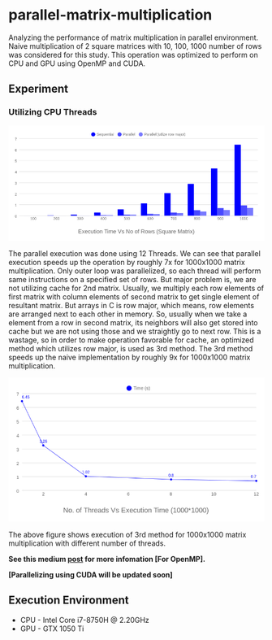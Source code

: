 # parallel-matrix-multiplication

Analyzing the performance of matrix multiplication in parallel environment. Naive multiplication of 2 square matrices with 10, 100, 1000 number of rows was considered for this study. This operation was optimized to perform on CPU and GPU using OpenMP and CUDA.

## Experiment

### Utilizing CPU Threads

<p align="center">
    <img src="img/img1.png"  width="800">
</p>

The parallel execution was done using 12 Threads. We can see that parallel execution speeds up the operation by roughly 7x for 1000x1000 matrix multiplication. Only outer loop was parallelized, so each thread will perform same instructions on a specified set of rows. But major problem is, we are not utilizing cache for 2nd matrix. Usually, we multiply each row elements of first matrix with column elements of second matrix to get single element of resultant matrix. But arrays in C is row major, which means, row elements are arranged next to each other in memory. So, usually when we take a element from a row in second matrix, its neighbors will also get stored into cache but we are not using those and we straightly go to next row. This is a wastage, so in order to make operation favorable for cache, an optimized method which utilizes row major, is used as 3rd method. The 3rd method speeds up the naive implementation by roughly 9x for 1000x1000 matrix multiplication.

<p align="center">
    <img src="img/img2.png"  width="800">
</p>

The above figure shows execution of 3rd method for 1000x1000 matrix multiplication with different number of threads.

**See this medium [post](https://medium.com/@karthicktsharma/parallel-matrix-multiplication-7e2e0efa64f4) for more infomation [For OpenMP].**

**[Parallelizing using CUDA will be updated soon]**

## Execution Environment

- CPU - Intel Core i7-8750H @ 2.20GHz
- GPU - GTX 1050 Ti
